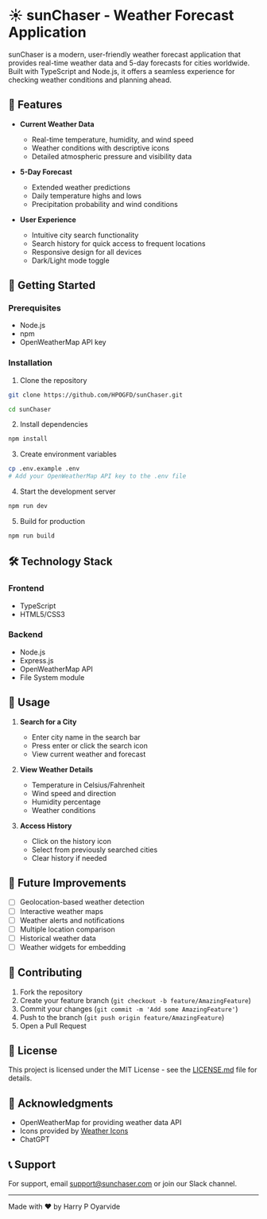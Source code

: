 # ☀️ sunChaser - Weather Forecast Application

sunChaser is a modern, user-friendly weather forecast application that provides real-time weather data and 5-day forecasts for cities worldwide. Built with TypeScript and Node.js, it offers a seamless experience for checking weather conditions and planning ahead.

## 🌟 Features

- **Current Weather Data**
  - Real-time temperature, humidity, and wind speed
  - Weather conditions with descriptive icons
  - Detailed atmospheric pressure and visibility data

- **5-Day Forecast**
  - Extended weather predictions
  - Daily temperature highs and lows
  - Precipitation probability and wind conditions

- **User Experience**
  - Intuitive city search functionality
  - Search history for quick access to frequent locations
  - Responsive design for all devices
  - Dark/Light mode toggle

## 🚀 Getting Started

### Prerequisites

- Node.js
- npm 
- OpenWeatherMap API key

### Installation

1. Clone the repository
```bash
git clone https://github.com/HPOGFD/sunChaser.git

cd sunChaser
```

2. Install dependencies
```bash
npm install
```

3. Create environment variables
```bash
cp .env.example .env
# Add your OpenWeatherMap API key to the .env file
```

4. Start the development server
```bash
npm run dev
```

5. Build for production
```bash
npm run build
```

## 🛠️ Technology Stack

### Frontend
- TypeScript
- HTML5/CSS3

### Backend
- Node.js
- Express.js
- OpenWeatherMap API
- File System module

## 📱 Usage

1. **Search for a City**
   - Enter city name in the search bar
   - Press enter or click the search icon
   - View current weather and forecast

2. **View Weather Details**
   - Temperature in Celsius/Fahrenheit
   - Wind speed and direction
   - Humidity percentage
   - Weather conditions

3. **Access History**
   - Click on the history icon
   - Select from previously searched cities
   - Clear history if needed


## 🎯 Future Improvements

- [ ] Geolocation-based weather detection
- [ ] Interactive weather maps
- [ ] Weather alerts and notifications
- [ ] Multiple location comparison
- [ ] Historical weather data
- [ ] Weather widgets for embedding

## 🤝 Contributing

1. Fork the repository
2. Create your feature branch (`git checkout -b feature/AmazingFeature`)
3. Commit your changes (`git commit -m 'Add some AmazingFeature'`)
4. Push to the branch (`git push origin feature/AmazingFeature`)
5. Open a Pull Request

## 📜 License

This project is licensed under the MIT License - see the [LICENSE.md](LICENSE.md) file for details.

## 🙏 Acknowledgments

- OpenWeatherMap for providing weather data API
- Icons provided by [Weather Icons](https://weathericons.io)
- ChatGPT

## 📞 Support

For support, email support@sunchaser.com or join our Slack channel.

---

Made with ❤️ by Harry P Oyarvide